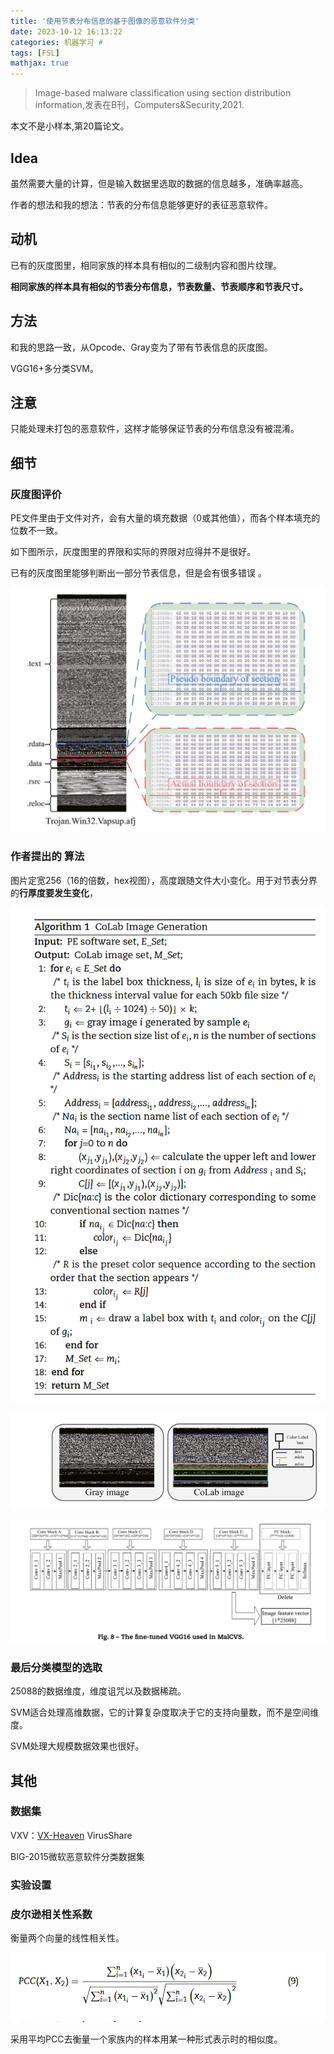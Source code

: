 ```yaml
---
title: '使用节表分布信息的基于图像的恶意软件分类'
date: 2023-10-12 16:13:22
categories: 机器学习 #
tags: [FSL]
mathjax: true
---
```


> Image-based malware classification using section distribution information,发表在B刊，Computers&Security,2021.

本文不是小样本,第20篇论文。

## Idea

虽然需要大量的计算，但是输入数据里选取的数据的信息越多，准确率越高。

作者的想法和我的想法：节表的分布信息能够更好的表征恶意软件。

## 动机

已有的灰度图里，相同家族的样本具有相似的二级制内容和图片纹理。

**相同家族的样本具有相似的节表分布信息，节表数量、节表顺序和节表尺寸。**

##  方法

和我的思路一致，从Opcode、Gray变为了带有节表信息的灰度图。

VGG16+多分类SVM。

## 注意

只能处理未打包的恶意软件，这样才能够保证节表的分布信息没有被混淆。

## 细节

### 灰度图评价

PE文件里由于文件对齐，会有大量的填充数据（0或其他值），而各个样本填充的位数不一致。

如下图所示，灰度图里的界限和实际的界限对应得并不是很好。

已有的灰度图里能够判断出一部分节表信息，但是会有很多错误 。

![1697080673588](MC01/1697080673588.png)

### 作者提出的 算法

图片定宽256（16的倍数，hex视图），高度跟随文件大小变化。用于对节表分界的**行厚度要发生变化**，

![1697081574246](MC01/1697081574246.png)

![1697081604215](MC01/1697081604215.png)



![1697081631521](MC01/1697081631521.png)

 

### 最后分类模型的选取

25088的数据维度，维度诅咒以及数据稀疏。

SVM适合处理高维数据，它的计算复杂度取决于它的支持向量数，而不是空间维度。

SVM处理大规模数据效果也很好。





## 其他

### 数据集

VXV：[VX-Heaven](https://archive.org/download/vxheavens-2010-05-18) VirusShare

BIG-2015微软恶意软件分类数据集

### 实验设置

### 皮尔逊相关性系数

衡量两个向量的线性相关性。

![1697083130560](MC01/1697083130560.png)

采用平均PCC去衡量一个家族内的样本用某一种形式表示时的相似度。